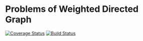 # Problems of Weighted Directed Graph
[![Coverage Status](https://coveralls.io/repos/pauldeng/WeightedDirectedGraphProblem/badge.svg?branch=master&service=github)](https://coveralls.io/github/pauldeng/WeightedDirectedGraphProblem?branch=master)
[![Build Status](https://travis-ci.org/pauldeng/WeightedDirectedGraphProblem.svg?branch=master)](https://travis-ci.org/pauldeng/WeightedDirectedGraphProblem)
